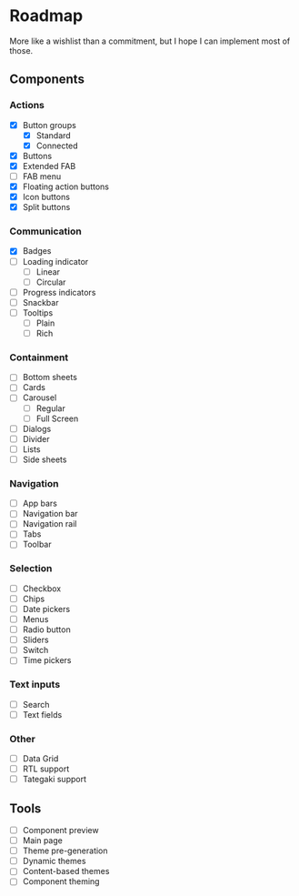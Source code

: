 # Roadmap

More like a wishlist than a commitment, but I hope I can implement most of those.

## Components

### Actions

- [x] Button groups
  - [x] Standard
  - [x] Connected
- [x] Buttons
- [x] Extended FAB
- [ ] FAB menu
- [x] Floating action buttons
- [x] Icon buttons
- [x] Split buttons

### Communication

- [x] Badges
- [ ] Loading indicator
  - [ ] Linear
  - [ ] Circular
- [ ] Progress indicators
- [ ] Snackbar
- [ ] Tooltips
  - [ ] Plain
  - [ ] Rich

### Containment

- [ ] Bottom sheets
- [ ] Cards
- [ ] Carousel
  - [ ] Regular
  - [ ] Full Screen
- [ ] Dialogs
- [ ] Divider
- [ ] Lists
- [ ] Side sheets

### Navigation

- [ ] App bars
- [ ] Navigation bar
- [ ] Navigation rail
- [ ] Tabs
- [ ] Toolbar

### Selection

- [ ] Checkbox
- [ ] Chips
- [ ] Date pickers
- [ ] Menus
- [ ] Radio button
- [ ] Sliders
- [ ] Switch
- [ ] Time pickers

### Text inputs

- [ ] Search
- [ ] Text fields

### Other

- [ ] Data Grid
- [ ] RTL support
- [ ] Tategaki support

## Tools

- [ ] Component preview
- [ ] Main page
- [ ] Theme pre-generation
- [ ] Dynamic themes
- [ ] Content-based themes
- [ ] Component theming
